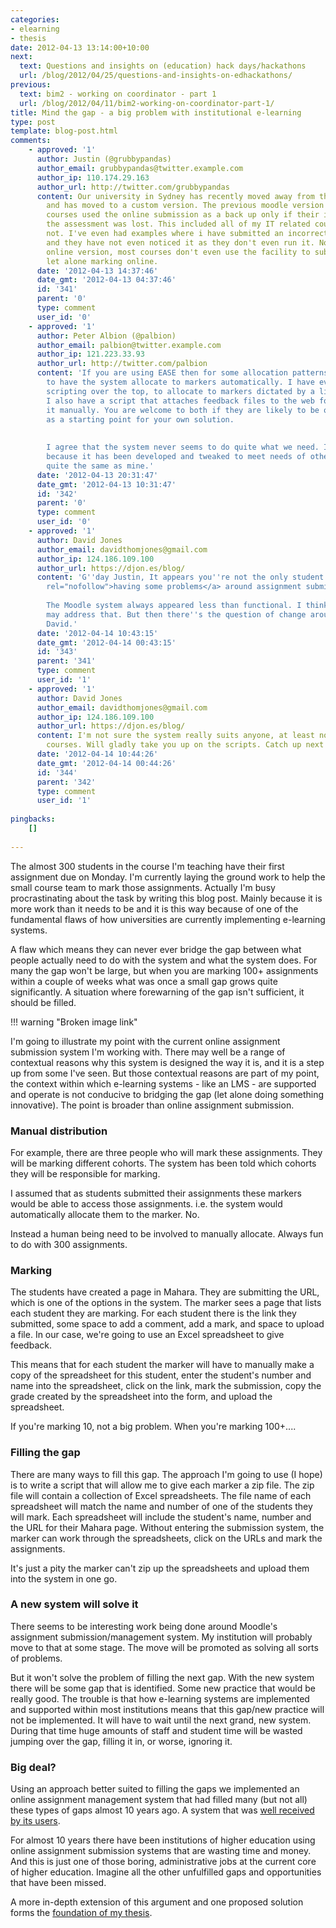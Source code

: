 ```yaml
---
categories:
- elearning
- thesis
date: 2012-04-13 13:14:00+10:00
next:
  text: Questions and insights on (education) hack days/hackathons
  url: /blog/2012/04/25/questions-and-insights-on-edhackathons/
previous:
  text: bim2 - working on coordinator - part 1
  url: /blog/2012/04/11/bim2-working-on-coordinator-part-1/
title: Mind the gap - a big problem with institutional e-learning
type: post
template: blog-post.html
comments:
    - approved: '1'
      author: Justin (@grubbypandas)
      author_email: grubbypandas@twitter.example.com
      author_ip: 110.174.29.163
      author_url: http://twitter.com/grubbypandas
      content: Our university in Sydney has recently moved away from the moodle model
        and has moved to a custom version. The previous moodle version that was used most
        courses used the online submission as a back up only if their initial copy of
        the assessment was lost. This included all of my IT related courses I kid you
        not. I've even had examples where i have submitted an incorrect code file in the  submission
        and they have not even noticed it as they don't even run it. Now with this new
        online version, most courses don't even use the facility to submit electronically,
        let alone marking online.
      date: '2012-04-13 14:37:46'
      date_gmt: '2012-04-13 04:37:46'
      id: '341'
      parent: '0'
      type: comment
      user_id: '0'
    - approved: '1'
      author: Peter Albion (@palbion)
      author_email: palbion@twitter.example.com
      author_ip: 121.223.33.93
      author_url: http://twitter.com/palbion
      content: 'If you are using EASE then for some allocation patterns it is possible
        to have the system allocate to markers automatically. I have even managed, by
        scripting over the top, to allocate to markers dictated by a list in a spreadsheet.
        I also have a script that attaches feedback files to the web form without my doing
        it manually. You are welcome to both if they are likely to be of any use, even
        as a starting point for your own solution.
    
    
        I agree that the system never seems to do quite what we need. In part that is
        because it has been developed and tweaked to meet needs of others that are not
        quite the same as mine.'
      date: '2012-04-13 20:31:47'
      date_gmt: '2012-04-13 10:31:47'
      id: '342'
      parent: '0'
      type: comment
      user_id: '0'
    - approved: '1'
      author: David Jones
      author_email: davidthomjones@gmail.com
      author_ip: 124.186.109.100
      author_url: https://djon.es/blog/
      content: 'G''day Justin, It appears you''re not the only student <a href="http://tallynwarner.edublogs.org/2012/04/12/assignment-submissions/"
        rel="nofollow">having some problems</a> around assignment submission.
    
        The Moodle system always appeared less than functional. I think some current work
        may address that. But then there''s the question of change around academic practice.
        David.'
      date: '2012-04-14 10:43:15'
      date_gmt: '2012-04-14 00:43:15'
      id: '343'
      parent: '341'
      type: comment
      user_id: '1'
    - approved: '1'
      author: David Jones
      author_email: davidthomjones@gmail.com
      author_ip: 124.186.109.100
      author_url: https://djon.es/blog/
      content: I'm not sure the system really suits anyone, at least not anyone with large
        courses. Will gladly take you up on the scripts. Catch up next week.
      date: '2012-04-14 10:44:26'
      date_gmt: '2012-04-14 00:44:26'
      id: '344'
      parent: '342'
      type: comment
      user_id: '1'
    
pingbacks:
    []
    
---
```

The almost 300 students in the course I'm teaching have their first assignment due on Monday. I'm currently laying the ground work to help the small course team to mark those assignments. Actually I'm busy procrastinating about the task by writing this blog post. Mainly because it is more work than it needs to be and it is this way because of one of the fundamental flaws of how universities are currently implementing e-learning systems.

A flaw which means they can never ever bridge the gap between what people actually need to do with the system and what the system does. For many the gap won't be large, but when you are marking 100+ assignments within a couple of weeks what was once a small gap grows quite significantly. A situation where forewarning of the gap isn't sufficient, it should be filled.

!!! warning "Broken image link"

I'm going to illustrate my point with the current online assignment submission system I'm working with. There may well be a range of contextual reasons why this system is designed the way it is, and it is a step up from some I've seen. But those contextual reasons are part of my point, the context within which e-learning systems - like an LMS - are supported and operate is not conducive to bridging the gap (let alone doing something innovative). The point is broader than online assignment submission.

### Manual distribution

For example, there are three people who will mark these assignments. They will be marking different cohorts. The system has been told which cohorts they will be responsible for marking.

I assumed that as students submitted their assignments these markers would be able to access those assignments. i.e. the system would automatically allocate them to the marker. No.

Instead a human being need to be involved to manually allocate. Always fun to do with 300 assignments.

### Marking

The students have created a page in Mahara. They are submitting the URL, which is one of the options in the system. The marker sees a page that lists each student they are marking. For each student there is the link they submitted, some space to add a comment, add a mark, and space to upload a file. In our case, we're going to use an Excel spreadsheet to give feedback.

This means that for each student the marker will have to manually make a copy of the spreadsheet for this student, enter the student's number and name into the spreadsheet, click on the link, mark the submission, copy the grade created by the spreadsheet into the form, and upload the spreadsheet.

If you're marking 10, not a big problem. When you're marking 100+....

### Filling the gap

There are many ways to fill this gap. The approach I'm going to use (I hope) is to write a script that will allow me to give each marker a zip file. The zip file will contain a collection of Excel spreadsheets. The file name of each spreadsheet will match the name and number of one of the students they will mark. Each spreadsheet will include the student's name, number and the URL for their Mahara page. Without entering the submission system, the marker can work through the spreadsheets, click on the URLs and mark the assignments.

It's just a pity the marker can't zip up the spreadsheets and upload them into the system in one go.

### A new system will solve it

There seems to be interesting work being done around Moodle's assignment submission/management system. My institution will probably move to that at some stage. The move will be promoted as solving all sorts of problems.

But it won't solve the problem of filling the next gap. With the new system there will be some gap that is identified. Some new practice that would be really good. The trouble is that how e-learning systems are implemented and supported within most institutions means that this gap/new practice will not be implemented. It will have to wait until the next grand, new system. During that time huge amounts of staff and student time will be wasted jumping over the gap, filling it in, or worse, ignoring it.

### Big deal?

Using an approach better suited to filling the gaps we implemented an online assignment management system that had filled many (but not all) these types of gaps almost 10 years ago. A system that was [well received by its users](http://djon.es/blog/wp-content/uploads/2008/12/oasissubmit_v3.pdf).

For almost 10 years there have been institutions of higher education using online assignment submission systems that are wasting time and money. And this is just one of those boring, administrative jobs at the current core of higher education. Imagine all the other unfulfilled gaps and opportunities that have been missed.

A more in-depth extension of this argument and one proposed solution forms the [foundation of my thesis](/blog/research/phd-thesis/).